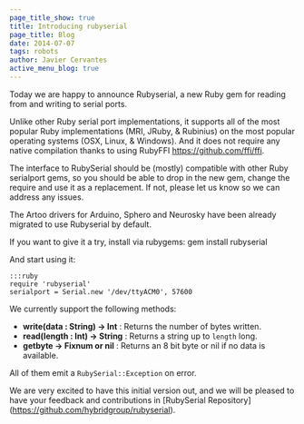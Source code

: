 ```yaml
---
page_title_show: true
title: Introducing rubyserial
page_title: Blog
date: 2014-07-07
tags: robots
author: Javier Cervantes
active_menu_blog: true
---
```


Today we are happy to announce Rubyserial, a new Ruby gem for reading from and writing to serial ports.

Unlike other Ruby serial port implementations, it supports all of the most popular Ruby implementations (MRI, JRuby, & Rubinius) on the most popular operating systems (OSX, Linux, & Windows). And it does not require any native compilation thanks to using RubyFFI https://github.com/ffi/ffi.

The interface to RubySerial should be (mostly) compatible with other Ruby serialport gems, so you should be able to drop in the new gem, change the require and use it as a replacement. If not, please let us know so we can address any issues.

The Artoo drivers for Arduino, Sphero and Neurosky have been already migrated to use Rubyserial by default.

If you want to give it a try, install via rubygems:
      gem install rubyserial

And start using it:

    :::ruby
    require 'rubyserial'
    serialport = Serial.new '/dev/ttyACM0', 57600

We currently support the following methods:

* **write(data : String) -> Int** : Returns the number of bytes written.
* **read(length : Int) -> String** : Returns a string up to `length` long.
* **getbyte -> Fixnum or nil** : Returns an 8 bit byte or nil if no data is available.

All of them emit a `RubySerial::Exception` on error.

We are very excited to have this initial version out, and we will be pleased to have your feedback and contributions in [RubySerial Repository] (https://github.com/hybridgroup/rubyserial).
